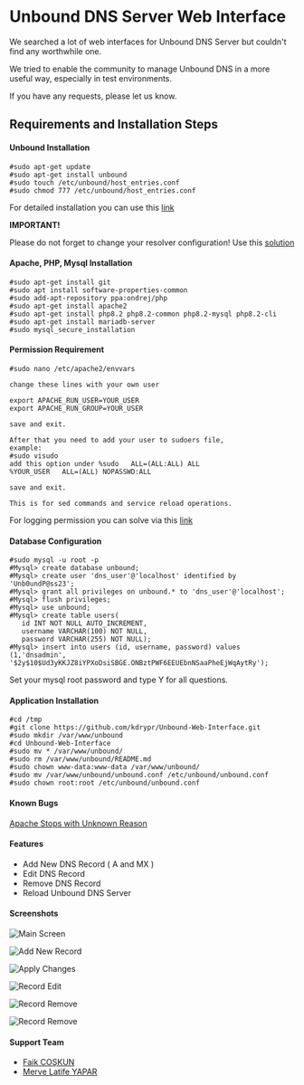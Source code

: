 
# Unbound DNS Server Web Interface

We searched a lot of web interfaces for Unbound DNS Server but couldn't find any worthwhile one.

We tried to enable the community to manage Unbound DNS in a more useful way, especially in test environments.

If you have any requests, please let us know.


## Requirements and Installation Steps

#### Unbound Installation
```
#sudo apt-get update
#sudo apt-get install unbound
#sudo touch /etc/unbound/host_entries.conf
#sudo chmod 777 /etc/unbound/host_entries.conf
```

For detailed installation you can use this [link](https://www.linuxbabe.com/ubuntu/set-up-unbound-dns-resolver-on-ubuntu-20-04-server)

**IMPORTANT!**

Please do not forget to change your resolver configuration! Use this [solution](https://www.linuxbabe.com/ubuntu/set-up-unbound-dns-resolver-on-ubuntu-20-04-server#:~:text=Step%203%3A%20Setting%20the%20Default%20DNS%20Resolver%20on%20Ubuntu%2022.04/20.04%20Server)

#### Apache, PHP, Mysql Installation
```
#sudo apt-get install git
#sudo apt install software-properties-common
#sudo add-apt-repository ppa:ondrej/php
#sudo apt-get install apache2
#sudo apt-get install php8.2 php8.2-common php8.2-mysql php8.2-cli
#sudo apt-get install mariadb-server
#sudo mysql_secure_installation
```

#### Permission Requirement

```
#sudo nano /etc/apache2/envvars

change these lines with your own user

export APACHE_RUN_USER=YOUR_USER
export APACHE_RUN_GROUP=YOUR_USER

save and exit.

After that you need to add your user to sudoers file,
example:
#sudo visudo
add this option under %sudo   ALL=(ALL:ALL) ALL
%YOUR_USER   ALL=(ALL) NOPASSWD:ALL

save and exit.

This is for sed commands and service reload operations.
```
For logging permission you can solve via this [link](https://b4d.sablun.org/blog/2018-09-27-when-unbound-wont-write-logs/)

#### Database Configuration
```
#sudo mysql -u root -p
#Mysql> create database unbound;
#Mysql> create user 'dns_user'@'localhost' identified by 'Unb0undP@ss23';
#Mysql> grant all privileges on unbound.* to 'dns_user'@'localhost';
#Mysql> flush privileges;
#Mysql> use unbound;
#Mysql> create table users(
   id INT NOT NULL AUTO_INCREMENT,
   username VARCHAR(100) NOT NULL,
   password VARCHAR(255) NOT NULL);
#Mysql> insert into users (id, username, password) values (1,'dnsadmin', '$2y$10$Ud3yKKJZ8iYPXoDsiSBGE.ONBztPWF6EEUEbnNSaaPheEjWqAytRy');
```

Set your mysql root password and type Y for all questions.

#### Application Installation
```
#cd /tmp
#git clone https://github.com/kdrypr/Unbound-Web-Interface.git
#sudo mkdir /var/www/unbound
#cd Unbound-Web-Interface
#sudo mv * /var/www/unbound/
#sudo rm /var/www/unbound/README.md
#sudo chown www-data:www-data /var/www/unbound/
#sudo mv /var/www/unbound/unbound.conf /etc/unbound/unbound.conf
#sudo chown root:root /etc/unbound/unbound.conf
```

#### Known Bugs
[Apache Stops with Unknown Reason](https://github.com/kdrypr/Unbound-Web-Interface/issues/1)
#### Features
* Add New DNS Record ( A and MX )
* Edit DNS Record
* Remove DNS Record
* Reload Unbound DNS Server

#### Screenshots
![Main Screen](https://i.hizliresim.com/kltt7o7.jpg)

![Add New Record](https://i.hizliresim.com/lewh2jc.jpg)

![Apply Changes](https://i.hizliresim.com/57sm5g4.jpg)

![Record Edit](https://i.hizliresim.com/17ivoz0.jpg)

![Record Remove](https://user-images.githubusercontent.com/19524941/211917892-669800df-60f2-42b3-8906-fbca78a1dfd7.png)

![Record Remove](https://user-images.githubusercontent.com/19524941/211918089-95440440-a520-48c9-a61c-3abfb1c55961.png)



#### Support Team
* [Faik COŞKUN](https://github.com/faikcoskun)
* [Merve Latife YAPAR](https://github.com/mrvsay)
